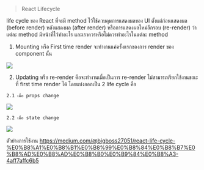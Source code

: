 
> React Lifecycle

  life cycle ของ React ที่จะมี method ไว้ใช้ควบคุมการแสดงผลของ UI ตั้งแต่ก่อนแสดงผล (before render) หลังแสดงผล (after render) หรือการแสดงผลใหม่อีกรอบ (re-render)
  ว่าแต่ละ method มีหน้าที่ไว้ทำอะไร และเราควรหรือไม่ควรทำอะไรในแต่ละ method 
  1. Mounting หรือ First time render จะทำงานแค่ครั้งแรกของการ render ของ component นั้น
  
  ![](https://miro.medium.com/max/982/1*vVSpfUg9wuSVDGcB8uwzWQ.png)

  2. Updating หรือ re-render คือจะทำงานเมื่อเป็นการ re-render ไม่สามารถเรียกใช้งานขณะที่ first time render ได้ โดยแบ่งออกเป็น 2 life cycle คือ
  
    2.1 เมื่อ props change
  
   ![](https://miro.medium.com/max/678/1*A6Q5Sx9B7jJrXzxOgw8DIQ.png)
    
    2.2 เมื่อ state change
    
   ![](https://miro.medium.com/max/734/1*FvdSLcin5bkoSO2dKmwvAA.png)
   
   ตัวย่างการใช้งาน https://medium.com/@bigboss27051/react-life-cycle-%E0%B8%A1%E0%B8%B1%E0%B8%99%E0%B8%84%E0%B8%B7%E0%B8%AD%E0%B8%AD%E0%B8%B0%E0%B9%84%E0%B8%A3-4aff7affc6b5
  

